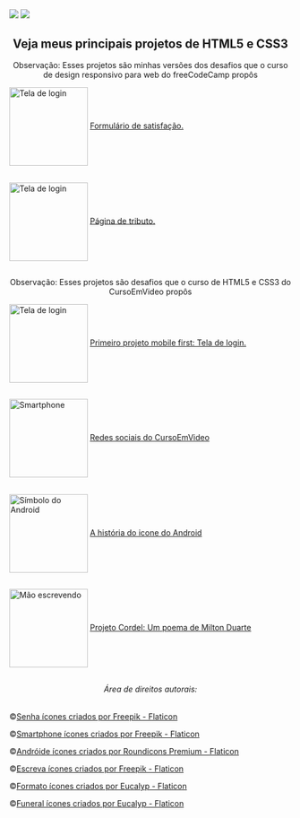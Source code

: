 
##  

<div > 
  <a href="https://www.linkedin.com/in/martha-alves-74b296240/" target="_blank" rel="external"><img src="https://img.shields.io/badge/-LinkedIn-%230077B5?style=for-the-badge&logo=linkedin&logoColor=white" target="_blank"></a> 
  <a href = "mailto:infomarthacaroline@gmail.com"><img src="https://img.shields.io/badge/Gmail-D14836?style=for-the-badge&logo=gmail&logoColor=white" target="_blank"></a>
</div>

  ##
  
<h2 align="center">Veja meus principais projetos de HTML5 e CSS3</h2>

<p align="center"> Observação: Esses projetos são minhas versões dos desafios que o curso de design responsivo para web do freeCodeCamp propôs<p/>
  
<div style="display: inline_block">
 <img align="center" alt="Tela de login" height="140em" src="https://cdn-icons-png.flaticon.com/512/3200/3200751.png">
  <a href="https://martha-alves.github.io/html-css/Desafios-freeCodeCamp/1-formulario-de-satisfacao/" target="_blank" rel="external">Formulário de satisfação.</a>
</div>  

##  
  
 <div style="display: inline_block">
 <img align="center" alt="Tela de login" height="140em" src="https://cdn-icons-png.flaticon.com/512/4098/4098636.png">
  <a href="https://martha-alves.github.io/html-css/Desafios-freeCodeCamp/2-pagina-de-tributo/" target="_blank" rel="external">Página de tributo.</a>
</div>  

##   
  
<p align="center"> Observação: Esses projetos são desafios que o curso de HTML5 e CSS3 do CursoEmVideo propôs<p/>

<div style="display: inline_block">
 <img align="center" alt="Tela de login" height="140em" src="https://cdn-icons-png.flaticon.com/512/7438/7438429.png">
  <a href="https://martha-alves.github.io/html-css/Desafios-CursoEmVideo/4-Login/" target="_blank" rel="external">Primeiro projeto mobile first: Tela de login.</a>
</div>

  ##
  
<div style="display: inline_block">
 <img align="center" alt="Smartphone" height="140em" src="https://cdn-icons-png.flaticon.com/512/4151/4151857.png">
 <a style="display: inline_block padding:100px;" href="https://martha-alves.github.io/html-css/Desafios-CursoEmVideo/3-Redes-sociais/" target="_blank" rel="external">Redes sociais do CursoEmVideo</a>
</div>

 ##
 
<div style="display: inline_block">
 <img align="center" alt="Símbolo do Android" height="140em" src="https://cdn-icons-png.flaticon.com/512/536/536437.png">
 <a href="https://martha-alves.github.io/html-css/Desafios-CursoEmVideo/1-Android/" target="_blank" rel="external">A história do icone do Android</a>
</div>

 ##
 
<div style="display: inline_block">
 <img align="center" alt="Mão escrevendo" height="140em" src="https://cdn-icons-png.flaticon.com/512/3271/3271154.png">
  <a href="https://martha-alves.github.io/html-css/Desafios-CursoEmVideo/2-Cordel/" target="_blank" rel="external">Projeto Cordel: Um poema de Milton Duarte</a>
</div> 
 
 ##
 


 <h6 align="center">Área de direitos autorais:</h6>
 
 ©️<a href="https://www.flaticon.com/br/icones-gratis/senha" title="senha ícones">Senha ícones criados por Freepik - Flaticon</a>
 
 ©️<a href="https://www.flaticon.com/br/icones-gratis/smartphone" title="smartphone ícones">Smartphone ícones criados por Freepik - Flaticon</a> 
 
 ©️<a href="https://www.flaticon.com/br/icones-gratis/androide" title="andróide ícones">Andróide ícones criados por Roundicons Premium - Flaticon</a>
 
 ©️<a href="https://www.flaticon.com/br/icones-gratis/escreva" title="escreva ícones">Escreva ícones criados por Freepik - Flaticon</a>
  
 ©️<a href="https://www.flaticon.com/br/icones-gratis/formato" title="formato ícones">Formato ícones criados por Eucalyp - Flaticon</a>
  
 ©️<a href="https://www.flaticon.com/br/icones-gratis/funeral" title="funeral ícones">Funeral ícones criados por Eucalyp - Flaticon</a>

